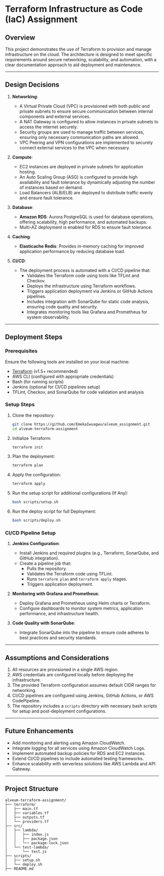 # Terraform Infrastructure as Code (IaC) Assignment

## **Overview**
This project demonstrates the use of Terraform to provision and manage infrastructure on the cloud. The architecture is designed to meet specific requirements around secure networking, scalability, and automation, with a clear documentation approach to aid deployment and maintenance.

---

## **Design Decisions**
1. **Networking**:
   - A Virtual Private Cloud (VPC) is provisioned with both public and private subnets to ensure secure communication between internal components and external services.
   - A NAT Gateway is configured to allow instances in private subnets to access the internet securely.
   - Security groups are used to manage traffic between services, ensuring only necessary communication paths are allowed.
   - VPC Peering and VPN configurations are implemented to securely connect external services to the VPC when necessary.

2. **Compute**:
   - EC2 instances are deployed in private subnets for application hosting.
   - An Auto Scaling Group (ASG) is configured to provide high availability and fault tolerance by dynamically adjusting the number of instances based on demand.
   - Load Balancers (ALB/ELB) are deployed to distribute traffic evenly and ensure fault tolerance.

3. **Database**:
   - **Amazon RDS**: Aurora PostgreSQL is used for database operations, offering scalability, high performance, and automated backups.
   - Multi-AZ deployment is enabled for RDS to ensure fault tolerance.

4. **Caching**:
   - **Elasticache Redis**: Provides in-memory caching for improved application performance by reducing database load.

5. **CI/CD**:
   - The deployment process is automated with a CI/CD pipeline that:
     - Validates the Terraform code using tools like TFLint and Checkov.
     - Deploys the infrastructure using Terraform workflows.
     - Triggers application deployment via Jenkins or GitHub Actions pipelines.
     - Includes integration with SonarQube for static code analysis, ensuring code quality and security.
     - Integrates monitoring tools like Grafana and Prometheus for system observability.

---

## **Deployment Steps**
### **Prerequisites**
Ensure the following tools are installed on your local machine:
- [Terraform](https://developer.hashicorp.com/terraform/downloads) (v1.5+ recommended)
- AWS CLI (configured with appropriate credentials)
- Bash (for running scripts)
- Jenkins (optional for CI/CD pipelines setup)
- TFLint, Checkov, and SonarQube for code validation and analysis

### **Setup Steps**
1. Clone the repository:
   ```bash
   git clone https://github.com/EmekaIwuagwu/alveum_assignment.git
   cd alveum-terraform-assignment
   ```

2. Initialize Terraform:
   ```bash
   terraform init
   ```

3. Plan the deployment:
   ```bash
   terraform plan
   ```

4. Apply the configuration:
   ```bash
   terraform apply
   ```

5. Run the setup script for additional configurations (If Any):
   ```bash
   bash scripts/setup.sh
   ```

6. Run the deploy script for full Deployment:
   ```bash
   bash scripts/deploy.sh
   ```

### **CI/CD Pipeline Setup**
1. **Jenkins Configuration**:
   - Install Jenkins and required plugins (e.g., Terraform, SonarQube, and GitHub integration).
   - Create a pipeline job that:
     - Pulls the repository.
     - Validates the Terraform code using TFLint.
     - Runs `terraform plan` and `terraform apply` stages.
     - Triggers application deployment.

2. **Monitoring with Grafana and Prometheus**:
   - Deploy Grafana and Prometheus using Helm charts or Terraform.
   - Configure dashboards to monitor system metrics, application performance, and infrastructure health.

3. **Code Quality with SonarQube**:
   - Integrate SonarQube into the pipeline to ensure code adheres to best practices and security standards.

---

## **Assumptions and Considerations**
1. All resources are provisioned in a single AWS region.
2. AWS credentials are configured locally before deploying the infrastructure.
3. The provided Terraform configuration assumes default CIDR ranges for networking.
4. CI/CD pipelines are configured using Jenkins, GitHub Actions, or AWS CodePipeline.
5. The repository includes a `scripts` directory with necessary bash scripts for setup and post-deployment configurations.

---

## **Future Enhancements**
- Add monitoring and alerting using Amazon CloudWatch.
- Integrate logging for all services using Amazon CloudWatch Logs.
- Implement automated backup policies for RDS and EC2 instances.
- Extend CI/CD pipelines to include automated testing frameworks.
- Enhance scalability with serverless solutions like AWS Lambda and API Gateway.

---

## **Project Structure**
```plaintext
alveum-terraform-assignment/
├── terraform/
│   ├── main.tf
│   ├── variables.tf
│   ├── outputs.tf
│   └── providers.tf
├── src/
│   ├── lambda/
│   │   ├── index.js
│   │   ├── package.json
│   │   └── package-lock.json
│   └── test-lambda/
│       └── test.js
├── scripts/
│   ├── setup.sh
│   └── deploy.sh
├── README.md
```
